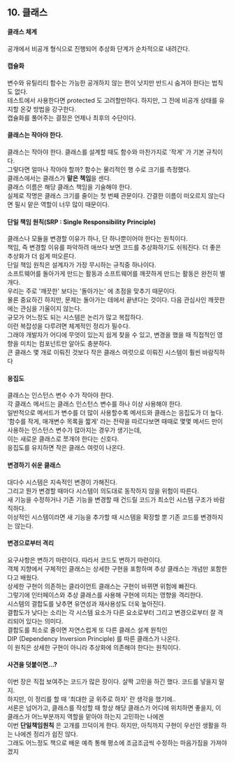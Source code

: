 ## 10. 클래스

#### 클래스 체계
공개에서 비공개 형식으로 진행되어 추상화 단계가 순차적으로 내려간다.


#### 캡슐화
변수와 유틸리티 함수는 가능한 공개하지 않는 편이 낫지만 반드시 숨겨야 한다는 법칙도 없다. <br/>
테스트에서 사용한다면 protected 도 고려할만하다. 하지만, 그 전에 비공개 상태를 유지할 온갖 방법을 강구한다. <br/>
캡슐화를 풀어주는 결정은 언제나 최후의 수단이다.


#### 클래스는 작아야 한다.
클래스는 작아야 한다. 클래스를 설계할 때도 함수와 마찬가지로 '작게' 가 기본 규칙이다. <br/>
그렇다면 얼마나 작아야 할까? 함수는 물리적인 행 수로 크기를 측정했다. <br/>
클래스에서는 클래스가 **맡은 책임**을 센다. <br/>
클래스 이름은 해당 클래스 책임을 기술해야 한다. <br/>
실제로 작명은 클래스 크기를 줄이는 첫 번째 관문이다. 간결한 이름이 떠오르지 않는다면 필시 맡은 역할이 너무 많이 때문이다.


#### 단일 책임 원칙(SRP : Single Responsibility Principle)
클래스나 모듈을 변경할 이유가 하나, 단 하나뿐이어야 한다는 원칙이다. <br/>
책임, 즉 변경할 이유를 파악하려 애쓰다 보면 코드를 추상화하기도 쉬워진다. 더 좋은 추상화가 더 쉽게 떠오른다. <br/>
단일 책임 원칙은 설계자가 가장 무시하는 규칙중 하나이다. <br/>
소프트웨어를 돌아가게 만드는 활동과 소프트웨어를 깨끗하게 만드는 활동은 완전히 별개다. <br/>
우리는 주로 '깨끗한' 보다는 '돌아가는' 에 초점을 맞추기 때문이다. <br/>
물론 중요하긴 하지만, 문제는 돌아가는 데에서 끝낸다는 것이다. 다음 관심사인 깨끗한 에는 관심을 기울이지 않는다.<br/>
규모가 어느정도 되는 시스템은 논리가 많고 복잡하다. <br/>
이런 복잡성을 다루려면 체계적인 정리가 필수다. <br/>
그래야 개발자가 어디에 무엇이 있는지 쉽게 찾을 수 있고, 변경을 했을 때 직접적인 영향을 미치는 컴포넌트만 알아도 충분하다.<br/>
큰 클래스 몇 개로 이뤄진 것보다 작은 클래스 여럿으로 이뤄진 시스템이 훨씬 바람직하다


#### 응집도
클래스는 인스턴스 변수 수가 작아야 한다. <br/>
각 클래스 메서드는 클래스 인스턴스 변수를 하나 이상 사용해야 한다. <br/>
일반적으로 메서드가 변수를 더 많이 사용할수록 메서드와 클래스는 응집도가 더 높다. <br/>
'함수를 작게, 매개변수 목록을 짧게' 라는 전략을 따르다보면 때때로 몇몇 메서드 만이 사용하는 인스턴스 변수가 많아지는 경우가 생기는데, <br/>
이는 새로운 클래스로 쪼개야 한다는 신호다. <br/>
응집도를 유지하면 작은 클래스 여럿이 나온다.


#### 변경하기 쉬운 클래스
대다수 시스템은 지속적인 변경이 가해진다. <br/>
그리고 뭔가 변경할 때마다 시스템이 의도대로 동작하지 않을 위험이 따른다. <br/>
새 기능을 수정하거나 기존 기능을 변경할 때 건드릴 코드가 최소인 시스템 구조가 바람직하다. <br/>
이상적인 시스템이라면 새 기능을 추가할 때 시스템을 확장할 뿐 기존 코드를 변경하지는 않는다.


#### 변경으로부터 격리
요구사항은 변하기 마련이다. 따라서 코드도 변하기 마련이다. <br/>
객체 지향에서 구체적인 클래스는 상세한 구현을 포함하며 추상 클래스는 개념만 포함한다고 배웠다. <br/>
상세한 구현이 의존하는 클라이언트 클래스는 구현이 바뀌면 위험에 빠진다. <br/>
그렇기에 인터페이스와 추상 클래스를 사용해 구현에 미치는 영향을 격리한다. <br/>
시스템의 결합도를 낮추면 유연성과 재사용성도 더욱 높아진다. <br/>
결합도가 낮다는 소리는 각 시스템 요소가 다른 요소로부터 그리고 변경으로부터 잘 격리되어 있다는 의미다. <br/>
결합도를 최소로 줄이면 자연스럽게 또 다른 클래스 설계 원칙인 <br/>
DIP (Dependency Inversion Principle) 를 따른 클래스가 나온다. <br/>
이 원칙은 상세한 구현이 아니라 추상화에 의존해야 한다는 원칙이다. 


#### 사견을 덧붙이면...?
이번 장은 직접 보여주는 코드가 많은 장이다. 살짝 고민을 하긴 했다. 코드를 넣을지 말지.<br/>
하지만, 이 정리를 할 때 '최대한 글 위주로 하자' 란 생각을 했기에.. <br/>
서론은 넘어가고, 클래스를 작성할 때 항상 해당 클래스가 어디에 위치하면 좋을지, 이 클래스가 어느부분까지 역할을 맡아야 하는지 고민하는 나에겐 <br/>
이번 **단일책임원칙** 은 고개를 끄덕이게 한다. 하지만, 아직까지 구현이 우선인 생활을 하는 나에겐 정리가 쉽진 않다. <br/>
그래도 어느정도 책으로 배운 예측 통해 평소에 조금조금씩 수정하는 마음가짐을 가져야겠지
